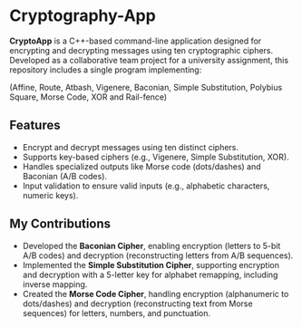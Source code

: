 # Cryptography-App
**CryptoApp** is a C++-based command-line application designed for encrypting and decrypting messages using ten cryptographic ciphers. Developed as a collaborative team project for a university assignment, this repository includes a single program implementing:

(Affine, Route, Atbash, Vigenere, Baconian, Simple Substitution, Polybius Square, Morse Code, XOR and Rail-fence)

## Features
- Encrypt and decrypt messages using ten distinct ciphers.
- Supports key-based ciphers (e.g., Vigenere, Simple Substitution, XOR).
- Handles specialized outputs like Morse code (dots/dashes) and Baconian (A/B codes).
- Input validation to ensure valid inputs (e.g., alphabetic characters, numeric keys).

## My Contributions
- Developed the **Baconian Cipher**, enabling encryption (letters to 5-bit A/B codes) and decryption (reconstructing letters from A/B sequences).
- Implemented the **Simple Substitution Cipher**, supporting encryption and decryption with a 5-letter key for alphabet remapping, including inverse mapping.
- Created the **Morse Code Cipher**, handling encryption (alphanumeric to dots/dashes) and decryption (reconstructing text from Morse sequences) for letters, numbers, and punctuation.
